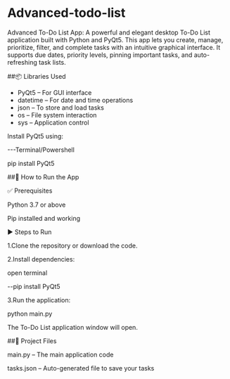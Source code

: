 # Advanced-todo-list
Advanced To-Do List App: A powerful and elegant desktop To-Do List application built with Python and PyQt5. This app lets you create, manage, prioritize, filter, and complete tasks with an intuitive graphical interface. It supports due dates, priority levels, pinning important tasks, and auto-refreshing task lists.

##📦 Libraries Used

- PyQt5 – For GUI interface
- datetime – For date and time operations
- json – To store and load tasks
- os – File system interaction
- sys – Application control

Install PyQt5 using:

---Terminal/Powershell

pip install PyQt5

##🚀 How to Run the App

✅ Prerequisites

Python 3.7 or above

Pip installed and working

▶️ Steps to Run

1.Clone the repository or download the code.

2.Install dependencies:

open terminal

--pip install PyQt5

3.Run the application:

python main.py

The To-Do List application window will open.

##📂 Project Files

main.py – The main application code

tasks.json – Auto-generated file to save your tasks


